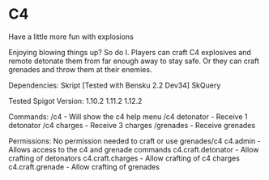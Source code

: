 # C4
Have a little more fun with explosions

Enjoying blowing things up? So do I. Players can craft C4 explosives and remote detonate them from far enough away to stay safe. Or they can craft grenades and throw them at their enemies.

Dependencies:
Skript [Tested with Bensku 2.2 Dev34]
SkQuery

Tested Spigot Version:
1.10.2
1.11.2
1.12.2

Commands:
/c4 - Will show the c4 help menu
/c4 detonator - Receive 1 detonator
/c4 charges - Receive 3 charges
/grenades <number> - Receive grenades

Permissions:
No permission needed to craft or use grenades/c4
c4.admin - Allows access to the c4 and grenade commands
c4.craft.detonator - Allow crafting of detonators
c4.craft.charges - Allow crafting of c4 charges
c4.craft.grenade - Allow crafting of grenades

